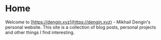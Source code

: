 # Home
Welcome to [https://dengin.xyz](https://dengin.xyz) - Mikhail Dengin's personal website.
This site is a collection of blog posts, personal projects and other things I find interesting.
